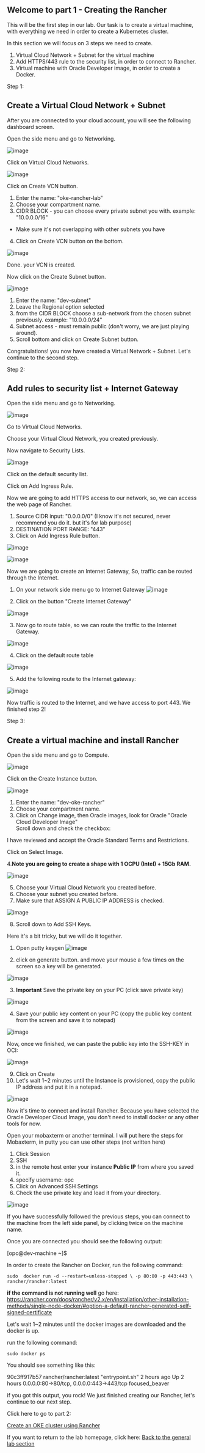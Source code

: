 ## Welcome to part 1 - Creating the Rancher ## 
This will be the first step in our lab.
Our task is to create a virtual machine, 
with everything we need in order to create a Kubernetes cluster. 

In this section we will focus on 3 steps we need to create.
1. Virtual Cloud Network + Subnet for the virtual machine 
2. Add HTTPS/443 rule to the security list, in order to connect to Rancher. 
3. Virtual machine with Oracle Developer image, in order to create a Docker.  


Step 1: 

## Create a Virtual Cloud Network + Subnet ## 
After you are connected to your cloud account, 
you will see the following dashboard screen.


Open the side menu and go to Networking.

![image](https://github.com/deton57/oke-labs/blob/master/oke-rancher/screenshots/menu-networking.PNG)
    

Click on Virtual Cloud Networks.

![image](https://github.com/deton57/oke-labs/blob/master/oke-rancher/screenshots/create-vcn.PNG)
  
Click on Create VCN button.

1. Enter the name: "oke-rancher-lab"
2. Choose your compartment name.
3. CIDR BLOCK - you can choose every private subnet you with. 
example: "10.0.0.0/16"
* Make sure it's not overlapping with other subnets you have 
4. Click on Create VCN button on the bottom.

![image](https://github.com/deton57/oke-labs/blob/master/oke-rancher/screenshots/create-vcn2.PNG)  

Done. your VCN is created.


Now click on the Create Subnet button.

![image](https://github.com/deton57/oke-labs/blob/master/oke-rancher/screenshots/create-subnet2.PNG)  

1. Enter the name: "dev-subnet"
2. Leave the Regional option selected
3. from the CIDR BLOCK choose a sub-network from the chosen subnet previously. 
example: "10.0.0.0/24" 
4. Subnet access - must remain public (don't worry, we are just playing around). 
5. Scroll bottom and click on Create Subnet button.


Congratulations! you now have created a Virtual Network + Subnet.
Let's continue to the second step.
 
Step 2: 

## Add rules to security list + Internet Gateway ## 

Open the side menu and go to Networking.

![image](https://github.com/deton57/oke-labs/blob/master/oke-rancher/screenshots/menu-networking.PNG)
  
Go to Virtual Cloud Networks. 

Choose your Virtual Cloud Network, you created previously. 
  
Now navigate to Security Lists.

![image](https://github.com/deton57/oke-labs/blob/master/oke-rancher/screenshots/security-list.PNG)

Click on the default security list. 

Click on Add Ingress Rule. 

Now we are going to add HTTPS access to our network, 
so, we can access the web page of Rancher. 

1. Source CIDR input: "0.0.0.0/0" (I know it's not secured, never recommend you do it. but it's for lab purpose)
2. DESTINATION PORT RANGE: "443" 
3. Click on Add Ingress Rule button.

![image](https://github.com/deton57/oke-labs/blob/master/oke-rancher/screenshots/security-list2.PNG)

![image](https://github.com/deton57/oke-labs/blob/master/oke-rancher/screenshots/security-list-result.PNG)  


Now we are going to create an Internet Gateway, 
So, traffic can be routed through the Internet. 

1. On your network side menu go to Internet Gateway
![image](https://github.com/deton57/oke-labs/blob/master/oke-rancher/screenshots/internet-gateway.PNG)

2. Click on the button "Create Internet Gateway"

![image](https://github.com/deton57/oke-labs/blob/master/oke-rancher/screenshots/internet-gateway2.PNG)

3. Now go to route table, so we can route the traffic to the Internet Gateway.

![image](https://github.com/deton57/oke-labs/blob/master/oke-rancher/screenshots/internet-gateway3.PNG)

4. Click on the default route table

![image](https://github.com/deton57/oke-labs/blob/master/oke-rancher/screenshots/internet-gateway4.PNG)

5. Add the following route to the Internet gateway:

![image](https://github.com/deton57/oke-labs/blob/master/oke-rancher/screenshots/internet-gateway5.PNG)

Now traffic is routed to the Internet,
and we have access to port 443. 
We finished step 2!


Step 3: 

## Create a virtual machine and install Rancher ##

Open the side menu and go to Compute.

![image](https://github.com/deton57/oke-labs/blob/master/oke-rancher/screenshots/menu-compute.PNG)  
  
Click on the Create Instance button.

![image](https://github.com/deton57/oke-labs/blob/master/oke-rancher/screenshots/create-instance1.PNG)

1. Enter the name: "dev-oke-rancher"
2. Choose your compartment name.
3. Click on Change image, then Oracle images, look for Oracle 
"Oracle Cloud Developer Image"	
Scroll down and check the checkbox:

I have reviewed and accept the Oracle Standard Terms and Restrictions.

Click on Select Image. 

4.**Note you are going to create a shape with 1 OCPU (Intel) + 15Gb RAM.**

![image](https://github.com/deton57/oke-labs/blob/master/oke-rancher/screenshots/create-instance1.PNG)


5. Choose your Virtual Cloud Network you created before.
6. Choose your subnet you created before. 
7. Make sure that ASSIGN A PUBLIC IP ADDRESS is checked.

![image](https://github.com/deton57/oke-labs/blob/master/oke-rancher/screenshots/create-instance2.PNG)


8. Scroll down to Add SSH Keys. 

Here it's a bit tricky, 
but we will do it together. 

1. Open putty keygen
![image](https://github.com/deton57/oke-labs/blob/master/oke-rancher/screenshots/putty-keygen1.PNG)

2. click on generate button. 
and move your mouse a few times on the screen so a key will be generated. 

![image](https://github.com/deton57/oke-labs/blob/master/oke-rancher/screenshots/putty-keygen2.PNG)

3. **Important** Save the private key on your PC (click save private key)

![image](https://github.com/deton57/oke-labs/blob/master/oke-rancher/screenshots/putty-keygen3.PNG)

4. Save your public key content on your PC (copy the public key content from the screen and save it to notepad)

![image](https://github.com/deton57/oke-labs/blob/master/oke-rancher/screenshots/putty-keygen4.PNG)

Now, once we finished, we can paste the public key into the SSH-KEY in OCI: 
 
![image](https://github.com/deton57/oke-labs/blob/master/oke-rancher/screenshots/create-instance3.PNG)
 
9. Click on Create 
10. Let's wait 1~2 minutes until the Instance is provisioned, 
copy the public IP address and put it in a notepad.

![image](https://github.com/deton57/oke-labs/blob/master/oke-rancher/screenshots/public-ip.PNG)  
  
Now it's time to connect and install Rancher.
Because you have selected the Oracle Developer Cloud Image,
you don't need to install docker or any other tools for now.

Open your mobaxterm or another terminal. 
I will put here the steps for Mobaxterm, 
in putty you can use other steps (not written here)

1. Click Session
2. SSH
3. in the remote host enter your instance **Public IP** from where you saved it. 
4. specify username: opc 
5. Click on Advanced SSH Settings 
6. Check the use private key and load it from your directory. 

![image](https://github.com/deton57/oke-labs/blob/master/oke-rancher/screenshots/session-moba.PNG)
  
If you have successfully followed the previous steps,
you can connect to the machine from the left side panel, by clicking twice on the machine name.

Once you are connected you should see the following output:

[opc@dev-machine ~]$

In order to create the Rancher on Docker, 
run the following command:

``sudo 
   docker run -d --restart=unless-stopped \
  -p 80:80 -p 443:443 \
  rancher/rancher:latest``
  
**if the command is not running well** go here:
https://rancher.com/docs/rancher/v2.x/en/installation/other-installation-methods/single-node-docker/#option-a-default-rancher-generated-self-signed-certificate

Let's wait 1~2 minutes until the docker images are downloaded and the docker is up. 

run the following command: 

``sudo docker ps``

You should see something like this: 

90c3ff917b57        rancher/rancher:latest   "entrypoint.sh"     2 hours ago         Up 2 hours          0.0.0.0:80->80/tcp, 0.0.0.0:443->443/tcp   focused_beaver

if you got this output, you rock! 
We just finished creating our Rancher,
let's continue to our next step. 

Click here to go to part 2: 

[Create an OKE cluster using Rancher](cluster.md) 


If you want to return to the lab homepage, click here:
[Back to the general lab section](readme.md)




  
 
